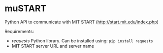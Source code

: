 muSTART
=======

Python API to communicate with MIT START (http://start.mit.edu/index.php)

Requirements:
* _requests_ Python library. Can be installed using:
  ```pip install requests```
* MIT START server URL and server name
